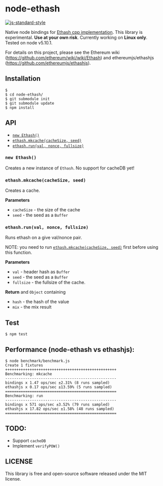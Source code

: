 # node-ethash

[![js-standard-style](https://cdn.rawgit.com/feross/standard/master/badge.svg)](https://github.com/feross/standard)

Native node bindings for [Ethash cpp implementation](https://github.com/ethereum/ethash).
This library is experimental. **Use at your own risk**.
Currently working on **Linux only**. Tested on node v5.10.1.

For details on this project, please see the Ethereum wiki (https://github.com/ethereum/wiki/wiki/Ethash)
and ethereumjs/ethashjs (https://github.com/ethereumjs/ethashjs).

## Installation

```
$
$ cd node-ethash/
$ git submodule init
$ git submodule update
$ npm install
```

## API

- [`new Ethash()`](#newethashcachedb)
- [`ethash.mkcache(cacheSize, seed)`](#ethashmkcachecachesize-seed)
- [`ethash.run(val, nonce, fullsize)`](#ethashrunval-nonce-fullsize)

### `new Ethash()`
Creates a new instance of `Ethash`. No support for cacheDB yet!

### `ethash.mkcache(cacheSize, seed)`
Creates a cache.

**Parameters**
- `cacheSize` - the size of the cache
- `seed` - the seed as a `Buffer`

### `ethash.run(val, nonce, fullsize)`
Runs ethash on a give val/nonce pair.

NOTE: you need to run [`ethash.mkcache(cacheSize, seed)`](#ethashmkcachecachesize-seed) first before using this function.

**Parameters**
- `val` - header hash as `Buffer`
- `seed` - the seed as a `Buffer`
- `fullsize` - the fullsize of the cache.

**Return**
and `Object` containing
- `hash`  - the hash of the value
- `mix` - the mix result

## Test
`$ npm test`

## Performance (node-ethash vs ethashjs):
```
$ node benchmark/benchmark.js
Create 1 fixtures
++++++++++++++++++++++++++++++++++++++++++++++++++
Benchmarking: mkcache
--------------------------------------------------
bindings x 1.47 ops/sec ±2.31% (8 runs sampled)
ethashjs x 0.17 ops/sec ±13.59% (5 runs sampled)
==================================================
Benchmarking: run
--------------------------------------------------
bindings x 571 ops/sec ±3.52% (79 runs sampled)
ethashjs x 17.82 ops/sec ±1.58% (48 runs sampled)
==================================================
```

## TODO:
- Support `cacheDB`
- Implement `verifyPOW()`

## LICENSE

This library is free and open-source software released under the MIT license.
